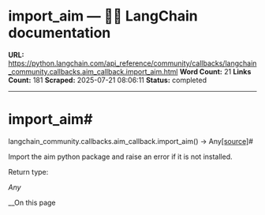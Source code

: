 # import_aim — 🦜🔗 LangChain  documentation

**URL:** https://python.langchain.com/api_reference/community/callbacks/langchain_community.callbacks.aim_callback.import_aim.html
**Word Count:** 21
**Links Count:** 181
**Scraped:** 2025-07-21 08:06:11
**Status:** completed

---

# import\_aim\#

langchain\_community.callbacks.aim\_callback.import\_aim\(\) → Any[\[source\]](https://python.langchain.com/api_reference/_modules/langchain_community/callbacks/aim_callback.html#import_aim)\#     

Import the aim python package and raise an error if it is not installed.

Return type:     

_Any_

__On this page